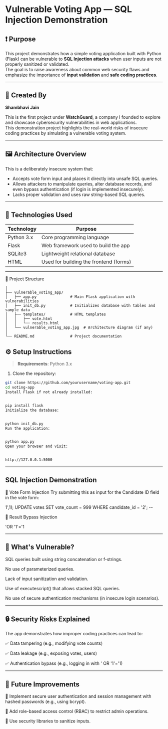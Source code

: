 # Vulnerable Voting App — SQL Injection Demonstration

## ❗ Purpose

This project demonstrates how a simple voting application built with Python (Flask) can be vulnerable to **SQL Injection attacks** when user inputs are not properly sanitized or validated.  
The goal is to raise awareness about common web security flaws and emphasize the importance of **input validation** and **safe coding practices**.

---

## 👤 Created By

**Shambhavi Jain**

This is the first project under **WatchGuard**, a company I founded to explore and showcase cybersecurity vulnerabilities in web applications.  
This demonstration project highlights the real-world risks of insecure coding practices by simulating a vulnerable voting system.

---

## 🖼️ Architecture Overview

This is a deliberately insecure system that:

- Accepts vote form input and places it directly into unsafe SQL queries.
- Allows attackers to manipulate queries, alter database records, and even bypass authentication (if login is implemented insecurely).
- Lacks proper validation and uses raw string-based SQL queries.

---

## 🧰 Technologies Used

| Technology | Purpose                                |
|------------|----------------------------------------|
| Python 3.x | Core programming language              |
| Flask      | Web framework used to build the app    |
| SQLite3    | Lightweight relational database        |
| HTML       | Used for building the frontend (forms) |

---

📁 Project Structure

```plaintext
│
├── vulnerable_voting_app/
│   ├── app.py               # Main Flask application with vulnerabilities
│   ├── init_db.py           # Initializes database with tables and sample data
│   ├── templates/           # HTML templates
│   │   ├── vote.html
│   │   └── results.html
│   └── vulnerable_voting_app.jpg  # Architecture diagram (if any)
│
└── README.md                # Project documentation

```

## ⚙️ Setup Instructions

> **Requirements**: Python 3.x

1. Clone the repository:

```bash
git clone https://github.com/yourusername/voting-app.git
cd voting-app
Install Flask if not already installed:


pip install flask
Initialize the database:


python init_db.py
Run the application:


python app.py
Open your browser and visit:


http://127.0.0.1:5000
```
---

## SQL Injection Demonstration
📝 Vote Form Injection
Try submitting this as input for the Candidate ID field in the vote form:

1',1); UPDATE votes SET vote_count = 999 WHERE candidate_id = '2'; --

🔐 Result Bypass Injection

'OR '1'='1

---

## 🧱 What's Vulnerable?
SQL queries built using string concatenation or f-strings.

No use of parameterized queries.

Lack of input sanitization and validation.

Use of executescript() that allows stacked SQL queries.

No use of secure authentication mechanisms (in insecure login scenarios).

---

## 🔒 Security Risks Explained
The app demonstrates how improper coding practices can lead to:

✅ Data tampering (e.g., modifying vote counts)

✅ Data leakage (e.g., exposing votes, users)

✅ Authentication bypass (e.g., logging in with ' OR '1'='1)

---

## 🔮 Future Improvements
🔐 Implement secure user authentication and session management with hashed passwords (e.g., using bcrypt).

👥 Add role-based access control (RBAC) to restrict admin operations.

🧼 Use security libraries to sanitize inputs.
